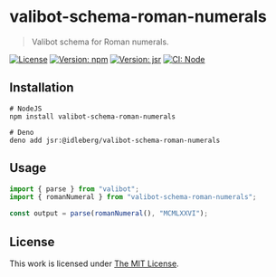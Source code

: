 # valibot-schema-roman-numerals

> Valibot schema for Roman numerals.

[![License](https://img.shields.io/github/license/idleberg/valibot-schemas?color=blue&style=for-the-badge)](https://github.com/idleberg/valibot-schemas/blob/main/LICENSE)
[![Version: npm](https://img.shields.io/npm/v/valibot-schema-roman-numerals?style=for-the-badge)](https://www.npmjs.org/package/valibot-schema-roman-numerals)
[![Version: jsr](https://img.shields.io/jsr/v/@idleberg/valibot-schema-roman-numerals?style=for-the-badge)](https://jsr.io/@idleberg/valibot-schema-roman-numerals)
[![CI: Node](https://img.shields.io/github/actions/workflow/status/idleberg/valibot-schemas/node.yml?logo=nodedotjs&logoColor=white&style=for-the-badge)](https://github.com/idleberg/valibot-schemas/actions/workflows/node.yml)

## Installation

```shell
# NodeJS
npm install valibot-schema-roman-numerals

# Deno
deno add jsr:@idleberg/valibot-schema-roman-numerals
```

## Usage

```javascript
import { parse } from "valibot";
import { romanNumeral } from "valibot-schema-roman-numerals";

const output = parse(romanNumeral(), "MCMLXXVI");
```

## License

This work is licensed under [The MIT License](LICENSE).
